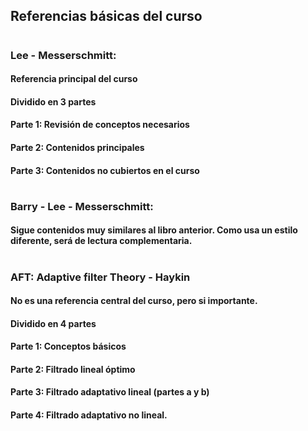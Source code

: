 ## Referencias básicas del curso
#
### Lee - Messerschmitt: 
#### Referencia principal del curso
#### Dividido en 3 partes
#### Parte 1: Revisión de conceptos necesarios
#### Parte 2: Contenidos principales
#### Parte 3: Contenidos no cubiertos en el curso
#
### Barry - Lee - Messerschmitt:
#### Sigue contenidos muy similares al libro anterior. Como usa un estilo diferente, será de lectura complementaria.
#
### AFT: Adaptive filter Theory - Haykin
#### No es una referencia central del curso, pero si importante.
#### Dividido en 4 partes
#### Parte 1: Conceptos básicos
#### Parte 2: Filtrado lineal óptimo
#### Parte 3: Filtrado adaptativo lineal (partes a y b)
#### Parte 4: Filtrado adaptativo no lineal.
#

